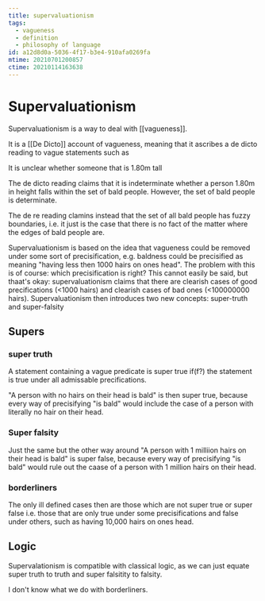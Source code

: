 ```yaml
---
title: supervaluationism
tags:
  - vagueness
  - definition
  - philosophy of language
id: a12d8d0a-5036-4f17-b3e4-910afa0269fa
mtime: 20210701200857
ctime: 20210114163638
---
```


# Supervaluationism


Supervaluationism is a way to deal with [[vagueness]].

It is a [[De Dicto]] account of vagueness, meaning that it ascribes a de dicto reading to vague statements such as

It is unclear whether someone that is 1.80m tall

The de dicto reading claims that it is indeterminate whether a person 1.80m in height falls within the set of bald people. However, the set of bald people is determinate.

The de re reading clamins instead that the set of all bald people has fuzzy boundaries, i.e. it just is the case that there is no fact of the matter where the edges of bald people are.

Supervaluationism is based on the idea that vagueness could be removed under some sort of precisification, e.g. baldness could be precisified as meaning "having less then 1000 hairs on ones head". The problem with this is of course: which precisification is right? This cannot easily be said, but thaat's okay: supervaluationism claims that there are clearish cases of good precifications (\<1000 hairs) and clearish cases of bad ones (\<100000000 hairs). Supervaluationism then introduces two new concepts: super-truth and super-falsity

## Supers

### super truth

A statement containing a vague predicate is super true if(f?) the statement is true under all admissable precifications.

"A person with no hairs on their head is bald" is then super true, because every way of precisifying "is bald" would include the case of a person with literally no hair on their head.

### Super falsity

Just the same but the other way around
"A person with 1 milliion hairs on their head is bald" is super false, because every way of precisifying "is bald" would rule out the caase of a person with 1 million hairs on their head.

### borderliners

The only ill defined cases then are those which are not super true or super false i.e. those that are only true under some precisifications and false under others, such as having 10,000 hairs on ones head.

## Logic

Supervalationism is compatible with classical logic, as we can just equate super truth to truth and super falsitity to falsity.

I don't know what we do with borderliners.
